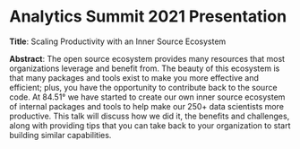 # Analytics Summit 2021 Presentation

**Title**: Scaling Productivity with an Inner Source Ecosystem

**Abstract**: The open source ecosystem provides many resources that most organizations leverage and benefit from. The beauty of this ecosystem is that many packages and tools exist to make you more effective and efficient; plus, you have the opportunity to contribute back to the source code. At 84.51° we have started to create our own inner source ecosystem of internal packages and tools to help make our 250+ data scientists more productive. This talk will discuss how we did it, the benefits and challenges, along with providing tips that you can take back to your organization to start building similar capabilities.
